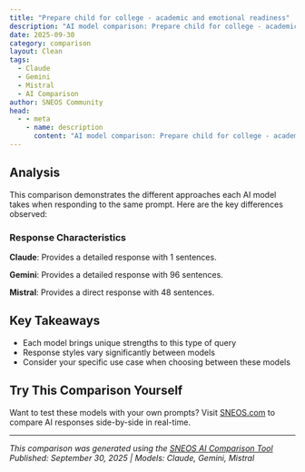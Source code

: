 ```yaml
---
title: "Prepare child for college - academic and emotional readiness"
description: "AI model comparison: Prepare child for college - academic and emotional readiness..."
date: 2025-09-30
category: comparison
layout: Clean
tags:
  - Claude
  - Gemini
  - Mistral
  - AI Comparison
author: SNEOS Community
head:
  - - meta
    - name: description
      content: "AI model comparison: Prepare child for college - academic and emotional readiness..."
---
```


<ChatComparison
  title="Prepare child for college - academic and emotional readiness"
  prompt="Prepare child for college - academic and emotional readiness"
  :responses='{"Claude": "# Preparing Your Child for College: Academic \u0026 Emotional Readiness\n\n## Academic Readiness\n\n### **Core Skills Development**\n- **Critical thinking**: Encourage questioning, analysis, and independent reasoning\n- **Time management**: Practice scheduling, prioritizing, and meeting deadlines\n- **Research skills**: Teach source evaluation, citation, and academic writing\n- **Study strategies**: Help them find what works (visual, auditory, kinesthetic learning)\n- **Technology proficiency**: Ensure comfort with online platforms, research databases\n\n### **High School Course Planning**\n- Take challenging courses (AP, IB, dual enrollment when appropriate)\n- Maintain consistent study habits and GPA\n- Develop relationships with teachers for recommendations\n- Focus on core subjects: English, math, science, social studies, foreign language\n\n### **College Preparation Timeline**\n**Freshman/Sophomore Year:**\n- Explore interests through electives and extracurriculars\n- Begin building study skills and organizational systems\n\n**Junior Year:**\n- Take PSAT/SAT/ACT\n- Begin college research\n- Attend college fairs and information sessions\n\n**Senior Year:**\n- Complete applications and essays\n- Apply for financial aid and scholarships\n- Make final college decision\n\n## Emotional Readiness\n\n### **Independence Skills**\n- **Self-advocacy**: Practice speaking up with teachers, asking for help\n- **Problem-solving**: Allow them to work through challenges independently first\n- **Decision-making**: Give age-appropriate choices and discuss consequences\n- **Self-care**: Establish routines for sleep, nutrition, exercise, mental health\n\n### **Life Skills**\n- Basic cooking and meal planning\n- Laundry and cleaning\n- Money management and budgeting\n- Understanding healthcare (insurance, making appointments)\n- Transportation planning\n\n### **Social-Emotional Development**\n- **Healthy relationships**: Discuss boundaries, communication, conflict resolution\n- **Stress management**: Teach coping strategies, mindfulness, seeking support\n- **Identity exploration**: Support their interests and values development\n- **Resilience building**: Help them learn from failures and setbacks\n\n## Transition Support Strategies\n\n### **Gradual Independence**\n- Reduce reminders about homework/responsibilities over time\n- Allow natural consequences for minor mistakes\n- Encourage summer jobs or volunteer work\n- Practice living away from home (camps, overnight trips)\n\n### **Communication Preparation**\n- Discuss expectations for contact frequency in college\n- Practice healthy conflict resolution\n- Talk openly about mental health and seeking help\n- Establish trust through open, non-judgmental conversations\n\n### **Family Involvement Balance**\n- Stay engaged but avoid helicopter parenting\n- Support their interests even if different from yours\n- Help with college process without taking over\n- Celebrate their growing independence\n\n## Red Flags to Address\n\n**Academic concerns:**\n- Chronic procrastination or avoidance\n- Difficulty with basic organizational skills\n- Inability to advocate for themselves with teachers\n- Poor performance despite strong ability\n\n**Emotional concerns:**\n- Extreme anxiety about separation or failure\n- Difficulty making decisions independently\n- Social isolation or relationship problems\n- Untreated mental health issues\n\n## Final Year Checklist\n\n**Summer Before College:**\n- [ ] Complete orientation programs\n- [ ] Practice college-level time management\n- [ ] Develop roommate communication skills\n- [ ] Create emergency contact/support network\n- [ ] Discuss family expectations and boundaries\n- [ ] Review academic requirements and resources\n- [ ] Plan for homesickness and adjustment challenges\n\nRemember: The goal is raising a capable, confident young adult who can thrive independently while maintaining healthy family connections.", "Gemini": "Okay, let\u0027s break down how to prepare a child for college, focusing on both academic and emotional readiness. This is a multi-year process, and the strategies will vary depending on your child\u0027s age and personality.\n\n**I. Academic Readiness:**\n\n* **Strong Foundation (Elementary \u0026 Middle School):**\n * **Reading Comprehension:** Encourage reading of diverse genres. Discuss books, ask questions about plot, characters, and themes.\n * **Writing Skills:** Focus on grammar, sentence structure, organization, and expressing ideas clearly. Practice different writing styles (narrative, persuasive, expository).\n * **Math Proficiency:** Ensure a solid understanding of foundational math concepts. Supplement with tutoring or online resources if needed.\n * **Study Habits:** Teach time management, organization, note-taking, and active learning strategies.\n * **Critical Thinking:** Encourage questioning, analyzing information, and forming their own opinions.\n\n* **High School Coursework (High School):**\n * **Challenging Curriculum:** Encourage taking challenging courses, including honors, AP, or IB classes, in subjects they are passionate about and in areas where they need to grow. Balance challenge with the student\u0027s capacity to succeed.\n * **College Prep Track:** Ensure they are on a college preparatory track, fulfilling required credits in math, science, English, social studies, and foreign language.\n * **STEM Focus (if applicable):** If they are interested in STEM fields, encourage participation in STEM-related activities, clubs, and courses.\n * **Electives:** Explore electives that align with their interests and potential college majors (e.g., psychology, economics, journalism, computer science).\n * **Dual Enrollment/Community College:** Consider dual enrollment programs or taking courses at a local community college to earn college credit while still in high school. This can provide a taste of college-level coursework.\n\n* **Test Preparation:**\n * **PSAT/NMSQT:** Take the PSAT in 10th and 11th grade to prepare for the SAT and qualify for National Merit Scholarships.\n * **SAT/ACT:** Determine which test best suits their strengths and prepare accordingly. Utilize practice tests, study guides, and prep courses. Consider test-optional policies at colleges of interest.\n * **Subject Tests (if required):** Check if any colleges require or recommend subject tests (SAT Subject Tests).\n\n* **College Research and Application Process:**\n * **College Visits:** Visit colleges to get a feel for different campus environments and academic programs. Virtual tours are also helpful.\n * **Research Colleges:** Research colleges that align with their academic interests, career goals, location preferences, and financial considerations. Utilize college search websites, college guidebooks, and college websites.\n * **Application Process:** Understand the application process, including deadlines, essays, recommendations, and transcripts. Start early!\n * **Essay Writing:** Help them brainstorm essay topics that showcase their personality, experiences, and goals. Provide feedback on their essays, focusing on content, clarity, and voice.\n * **Financial Aid:** Explore financial aid options, including scholarships, grants, and loans. Complete the FAFSA (Free Application for Federal Student Aid) and CSS Profile (if required by colleges).\n\n* **Develop Key Skills:**\n * **Time Management:** Prioritizing tasks, meeting deadlines, and balancing academic and extracurricular activities.\n * **Note-Taking:** Effective note-taking during lectures and readings.\n * **Research Skills:** Using libraries, databases, and online resources to conduct research.\n * **Critical Thinking:** Analyzing information, evaluating arguments, and forming their own opinions.\n * **Problem-Solving:** Approaching challenges systematically and finding creative solutions.\n * **Communication Skills:** Communicating effectively in writing and orally.\n\n**II. Emotional Readiness:**\n\n* **Fostering Independence:**\n * **Responsibility:** Assign age-appropriate responsibilities at home, such as laundry, cooking, cleaning, and managing finances.\n * **Decision-Making:** Involve them in family decisions and encourage them to make their own choices (with guidance). Let them experience the consequences of their choices.\n * **Problem-Solving:** Encourage them to solve their own problems, rather than immediately jumping in to fix things for them. Offer guidance and support, but allow them to take ownership of the solution.\n * **Self-Advocacy:** Teach them how to advocate for themselves, whether it\u0027s asking for help from teachers, resolving conflicts with friends, or seeking medical care.\n\n* **Building Resilience:**\n * **Coping Mechanisms:** Help them develop healthy coping mechanisms for stress, anxiety, and setbacks. This could include exercise, meditation, journaling, or spending time in nature.\n * **Growth Mindset:** Encourage a growth mindset, believing that their abilities can be developed through dedication and hard work. Focus on effort and learning, rather than just grades.\n * **Failure as Learning:** Help them view failure as an opportunity to learn and grow. Discuss how to analyze mistakes and use them to improve.\n * **Positive Self-Talk:** Encourage positive self-talk and challenge negative thoughts.\n\n* **Developing Social Skills:**\n * **Communication:** Practice effective communication skills, including active listening, empathy, and assertiveness.\n * **Conflict Resolution:** Teach them how to resolve conflicts peacefully and respectfully.\n * **Relationship Building:** Encourage them to build strong relationships with family, friends, and mentors.\n * **Social Awareness:** Help them develop social awareness and understand different perspectives.\n * **Boundaries:** Setting healthy boundaries in relationships.\n\n* **Promoting Self-Awareness:**\n * **Values and Interests:** Help them identify their values, interests, and passions. Encourage them to explore different activities and experiences.\n * **Strengths and Weaknesses:** Help them understand their strengths and weaknesses. Encourage them to focus on their strengths while working to improve their weaknesses.\n * **Emotional Intelligence:** Develop emotional intelligence, including the ability to recognize and manage their own emotions and understand the emotions of others.\n\n* **Addressing Mental Health:**\n * **Open Communication:** Create an open and supportive environment where they feel comfortable talking about their feelings.\n * **Mental Health Resources:** Familiarize yourself with mental health resources available on campus and in the community.\n * **Seek Professional Help:** Don\u0027t hesitate to seek professional help if they are struggling with anxiety, depression, or other mental health issues.\n * **Stress Management:** Teach stress management techniques, such as mindfulness, deep breathing, and progressive muscle relaxation.\n\n* **Practical Life Skills:**\n * **Financial Literacy:** Teach them about budgeting, managing money, and avoiding debt.\n * **Cooking:** Teach them basic cooking skills so they can prepare healthy meals.\n * **Cleaning and Laundry:** Teach them how to clean their living space and do laundry.\n * **Basic Car Maintenance:** Teach them basic car maintenance, such as checking oil and changing a tire (if applicable).\n * **First Aid and Safety:** Teach them basic first aid and safety skills.\n\n* **Preparing for the College Environment:**\n * **Dorm Life:** Discuss dorm life and how to navigate living with a roommate.\n * **Campus Resources:** Familiarize them with campus resources, such as the health center, counseling center, and academic advising.\n * **Safety:** Discuss campus safety and how to stay safe on and off campus.\n * **Expectations:** Manage expectations about college life. It\u0027s not always easy, and there will be challenges.\n * **Homesickness:** Discuss the possibility of homesickness and how to cope with it.\n * **Communication Plan:** Establish a communication plan (how often you\u0027ll talk, how you\u0027ll communicate).\n\n**III. Ongoing Support:**\n\n* **Stay Involved (but not too involved):** Offer support and guidance, but allow them to take ownership of their college experience.\n* **Listen and Validate:** Listen to their concerns and validate their feelings.\n* **Encourage Independence:** Encourage them to solve their own problems and make their own decisions.\n* **Visit (occasionally):** Visit them on campus occasionally, but don\u0027t overstay your welcome.\n* **Trust Their Judgment:** Trust their judgment and give them the space to grow and learn.\n* **Be a Resource, Not a Rescuer:** Be a resource for information and support, but avoid rescuing them from challenges. Let them learn from their experiences.\n\n**Key Considerations:**\n\n* **Start Early:** The earlier you start preparing your child for college, the better.\n* **Individualize the Approach:** Tailor your approach to your child\u0027s individual needs, interests, and personality.\n* **Communicate Openly:** Maintain open and honest communication with your child throughout the process.\n* **Focus on the Process, Not Just the Outcome:** Focus on the process of learning and growth, rather than just the outcome of getting into a particular college.\n* **Let Go:** Eventually, you have to let go and trust that you have prepared your child to succeed in college.\n\nBy focusing on both academic and emotional readiness, you can help your child make a successful transition to college and beyond. Good luck!\n", "Mistral": "Preparing a child for college involves both academic and emotional readiness. Here are some steps you can take to help your child prepare:\n\n### Academic Readiness\n\n1. **Encourage Strong Study Habits:**\n - **Time Management:** Teach your child how to manage their time effectively, including setting aside specific times for studying and completing assignments.\n - **Organization:** Help them develop organizational skills, such as using planners, keeping notes organized, and maintaining a clean study space.\n - **Study Techniques:** Introduce them to various study techniques like flashcards, mnemonics, and group study sessions.\n\n2. **Advanced Placement (AP) and Honors Courses:**\n - Encourage your child to take AP or honors courses if they are available. These courses can provide a taste of college-level work and may offer college credit.\n\n3. **Standardized Tests:**\n - **SAT/ACT Preparation:** Help your child prepare for standardized tests like the SAT or ACT. Consider enrolling them in prep courses or using study guides and practice tests.\n - **Test-Taking Strategies:** Teach them strategies for taking timed tests, such as pacing themselves and reviewing answers.\n\n4. **Research and Writing Skills:**\n - Encourage your child to develop strong research and writing skills, as these are crucial for college-level work.\n\n5. **Extracurricular Activities:**\n - Encourage participation in extracurricular activities that align with their interests. This can help them develop leadership skills and build a well-rounded resume.\n\n### Emotional Readiness\n\n1. **Independence and Responsibility:**\n - **Decision-Making:** Allow your child to make more decisions on their own, such as choosing their own classes or managing their own schedule.\n - **Responsibility:** Encourage them to take on more responsibilities at home, such as doing their own laundry or cooking meals.\n\n2. **Time Management:**\n - Help your child learn to balance academics, extracurricular activities, and social life. This will be crucial in college where they will have more freedom and less structure.\n\n3. **Social Skills:**\n - Encourage your child to develop strong social skills, including communication, conflict resolution, and teamwork.\n - **Networking:** Teach them the importance of networking and building relationships with peers and professors.\n\n4. **Emotional Support:**\n - **Counseling Services:** Make sure your child knows about the counseling services available at their college. Encourage them to seek help if they feel overwhelmed or stressed.\n - **Support System:** Help them build a support system of friends, family, and mentors who can offer guidance and encouragement.\n\n5. **Financial Literacy:**\n - Teach your child basic financial literacy, including budgeting, managing a bank account, and understanding the importance of saving.\n\n6. **Health and Wellness:**\n - Encourage healthy habits, such as regular exercise, a balanced diet, and adequate sleep.\n - **Mental Health:** Discuss the importance of mental health and self-care. Teach them stress management techniques like meditation, deep breathing, and journaling.\n\n7. **Goal Setting:**\n - Help your child set realistic goals for their college experience, both academically and personally. Encourage them to think about their long-term aspirations and how college can help them achieve those goals.\n\n### Practical Steps\n\n1. **College Visits:**\n - Arrange visits to potential colleges to help your child get a feel for different campuses and environments.\n\n2. **Application Process:**\n - Guide your child through the college application process, including writing essays, gathering recommendations, and meeting deadlines.\n\n3. **Financial Aid:**\n - Help your child understand the financial aid process, including applying for scholarships, grants, and loans.\n\n4. **Orientation and Transition Programs:**\n - Encourage your child to participate in orientation programs and other transition activities offered by their college.\n\nBy focusing on both academic and emotional readiness, you can help your child make a smooth transition to college and set them up for success."}' 
  published-date="22:46"
/>

## Analysis

This comparison demonstrates the different approaches each AI model takes when responding to the same prompt. Here are the key differences observed:

### Response Characteristics

**Claude**: Provides a detailed response with 1 sentences. 

**Gemini**: Provides a detailed response with 96 sentences. 

**Mistral**: Provides a direct response with 48 sentences. 

## Key Takeaways

- Each model brings unique strengths to this type of query
- Response styles vary significantly between models
- Consider your specific use case when choosing between these models

## Try This Comparison Yourself

Want to test these models with your own prompts? Visit [SNEOS.com](https://sneos.com) to compare AI responses side-by-side in real-time.

---

*This comparison was generated using the [SNEOS AI Comparison Tool](https://sneos.com)*
*Published: September 30, 2025 | Models: Claude, Gemini, Mistral*
